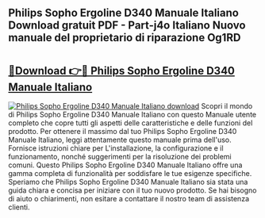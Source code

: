 ## Philips Sopho Ergoline D340 Manuale Italiano Download gratuit PDF - Part-j4o Italiano Nuovo manuale del proprietario di riparazione Og1RD

# <h2><a href="http://dfbrmsv.blite.top/?on=Philips+Sopho+Ergoline+D340+Manuale+Italiano">🔗Download 👉🔴 Philips Sopho Ergoline D340 Manuale Italiano</a></h2>

[![Philips Sopho Ergoline D340 Manuale Italiano download](https://i.imgur.com/lujVjoI.png)](http://dfbrmsv.blite.top/?on=Philips+Sopho+Ergoline+D340+Manuale+Italiano)
Scopri il mondo di Philips Sopho Ergoline D340 Manuale Italiano con questo Manuale utente completo che copre tutti gli aspetti delle caratteristiche e delle funzioni del prodotto. Per ottenere il massimo dal tuo Philips Sopho Ergoline D340 Manuale Italiano, leggi attentamente questo manuale prima dell'uso. Fornisce istruzioni chiare per L'installazione, la configurazione e il funzionamento, nonché suggerimenti per la risoluzione dei problemi comuni. Questo Philips Sopho Ergoline D340 Manuale Italiano offre una gamma completa di funzionalità per soddisfare le tue esigenze specifiche. Speriamo che Philips Sopho Ergoline D340 Manuale Italiano sia stata una guida chiara e concisa per iniziare con il tuo nuovo prodotto. Se hai bisogno di aiuto o chiarimenti, non esitare a contattare il nostro team di assistenza clienti.
